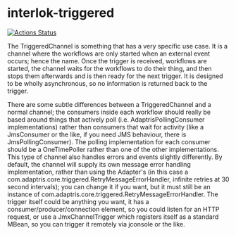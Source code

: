 # interlok-triggered
[![Actions Status](https://github.com/adaptris/interlok-triggered/workflows/Java%20CI/badge.svg)](https://github.com/adaptris/interlok-triggered/actions)

The TriggeredChannel is something that has a very specific use case. It is a channel where the workflows are only started when an external event occurs; hence the name. Once the trigger is received, workflows are started, the channel waits for the workflows to do their thing, and then stops them afterwards and is then ready for the next trigger. It is designed to be wholly asynchronous, so no information is returned back to the trigger.

There are some subtle differences between a TriggeredChannel and a normal channel; the consumers inside each workflow should really be based around things that actively poll (i.e. AdaptrisPollingConsumer implementations) rather than consumers that wait for activity (like a JmsConsumer or the like, if you need JMS behaviour, there is JmsPollingConsumer). The polling implementation for each consumer should be a OneTimePoller rather than one of the other implementations. This type of channel also handles errors and events slightly differently. By default, the channel will supply its own message error handling implementation, rather than using the Adapter's (in this case a com.adaptris.core.triggered.RetryMessageErrorHandler, infinite retries at 30 second intervals); you can change it if you want, but it must still be an instance of com.adaptris.core.triggered.RetryMessageErrorHandler. The trigger itself could be anything you want, it has a consumer/producer/connection element, so you could listen for an HTTP request, or use a JmxChannelTrigger which registers itself as a standard MBean, so you can trigger it remotely via jconsole or the like.
